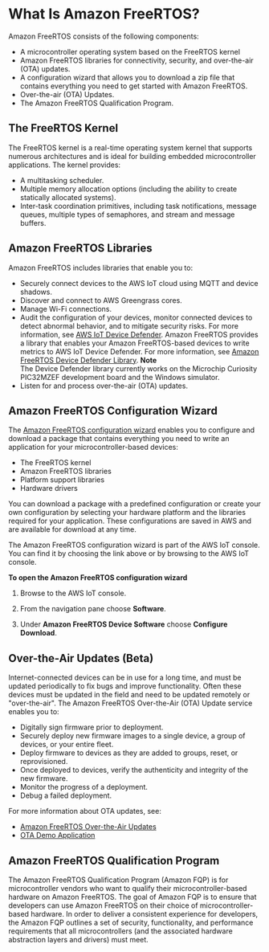# What Is Amazon FreeRTOS?<a name="what-is-amazon-freertos"></a>

Amazon FreeRTOS consists of the following components:
+ A microcontroller operating system based on the FreeRTOS kernel
+ Amazon FreeRTOS libraries for connectivity, security, and over\-the\-air \(OTA\) updates\.
+ A configuration wizard that allows you to download a zip file that contains everything you need to get started with Amazon FreeRTOS\.
+ Over\-the\-air \(OTA\) Updates\.
+ The Amazon FreeRTOS Qualification Program\.

## The FreeRTOS Kernel<a name="freertos-kernel"></a>

The FreeRTOS kernel is a real\-time operating system kernel that supports numerous architectures and is ideal for building embedded microcontroller applications\. The kernel provides:
+ A multitasking scheduler\. 
+ Multiple memory allocation options \(including the ability to create statically allocated systems\)\.
+ Inter\-task coordination primitives, including task notifications, message queues, multiple types of semaphores, and stream and message buffers\.

## Amazon FreeRTOS Libraries<a name="freertos-libraries"></a>

Amazon FreeRTOS includes libraries that enable you to:
+ Securely connect devices to the AWS IoT cloud using MQTT and device shadows\.
+ Discover and connect to AWS Greengrass cores\.
+ Manage Wi\-Fi connections\.
+ Audit the configuration of your devices, monitor connected devices to detect abnormal behavior, and to mitigate security risks\. For more information, see [AWS IoT Device Defender](http://docs.aws.amazon.com/iot/latest/developerguide/developerguide/device-defender.html)\. Amazon FreeRTOS provides a library that enables your Amazon FreeRTOS\-based devices to write metrics to AWS IoT Device Defender\. For more information, see [Amazon FreeRTOS Device Defender Library](https://docs.aws.amazon.com/freertos/latest/userguide/afr-device-defender-library.html)\.
**Note**  
The Device Defender library currently works on the Microchip Curiosity PIC32MZEF development board and the Windows simulator\.
+ Listen for and process over\-the\-air \(OTA\) updates\.

## Amazon FreeRTOS Configuration Wizard<a name="freertos-ocw"></a>

The [Amazon FreeRTOS configuration wizard](https://console.aws.amazon.com/freertos) enables you to configure and download a package that contains everything you need to write an application for your microcontroller\-based devices:
+ The FreeRTOS kernel
+ Amazon FreeRTOS libraries
+ Platform support libraries
+ Hardware drivers

You can download a package with a predefined configuration or create your own configuration by selecting your hardware platform and the libraries required for your application\. These configurations are saved in AWS and are available for download at any time\.

The Amazon FreeRTOS configuration wizard is part of the AWS IoT console\. You can find it by choosing the link above or by browsing to the AWS IoT console\.

**To open the Amazon FreeRTOS configuration wizard**

1. Browse to the AWS IoT console\.

1. From the navigation pane choose **Software**\.

1. Under **Amazon FreeRTOS Device Software** choose **Configure Download**\.

## Over\-the\-Air Updates \(Beta\)<a name="freertos-ota-updates"></a>

Internet\-connected devices can be in use for a long time, and must be updated periodically to fix bugs and improve functionality\. Often these devices must be updated in the field and need to be updated remotely or "over\-the\-air"\. The Amazon FreeRTOS Over\-the\-Air \(OTA\) Update service enables you to:
+ Digitally sign firmware prior to deployment\.
+ Securely deploy new firmware images to a single device, a group of devices, or your entire fleet\.
+ Deploy firmware to devices as they are added to groups, reset, or reprovisioned\.
+ Once deployed to devices, verify the authenticity and integrity of the new firmware\.
+ Monitor the progress of a deployment\.
+ Debug a failed deployment\.

For more information about OTA updates, see:
+ [Amazon FreeRTOS Over\-the\-Air Updates](freertos-ota-dev.md)
+ [OTA Demo Application](ota-demo.md)

## Amazon FreeRTOS Qualification Program<a name="freertos-qualification"></a>

The Amazon FreeRTOS Qualification Program \(Amazon FQP\) is for microcontroller vendors who want to qualify their microcontroller\-based hardware on Amazon FreeRTOS\. The goal of Amazon FQP is to ensure that developers can use Amazon FreeRTOS on their choice of microcontroller\-based hardware\. In order to deliver a consistent experience for developers, the Amazon FQP outlines a set of security, functionality, and performance requirements that all microcontrollers \(and the associated hardware abstraction layers and drivers\) must meet\. 